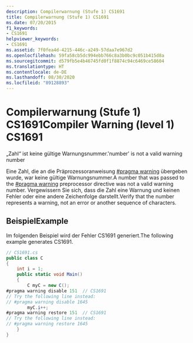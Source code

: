 ```yaml
---
description: Compilerwarnung (Stufe 1) CS1691
title: Compilerwarnung (Stufe 1) CS1691
ms.date: 07/20/2015
f1_keywords:
- CS1691
helpviewer_keywords:
- CS1691
ms.assetid: 7f0fea4d-4215-446c-a249-57daa7e967d2
ms.openlocfilehash: 59fa58cb5dc994ebb766c8a3b0bc9c051b415d8a
ms.sourcegitcommit: d579fb5e4b46745fd0f1f8874c94c6469ce58604
ms.translationtype: HT
ms.contentlocale: de-DE
ms.lasthandoff: 08/30/2020
ms.locfileid: "89128893"
---
```

# <a name="compiler-warning-level-1-cs1691"></a><span data-ttu-id="39a3a-103">Compilerwarnung (Stufe 1) CS1691</span><span class="sxs-lookup"><span data-stu-id="39a3a-103">Compiler Warning (level 1) CS1691</span></span>
<span data-ttu-id="39a3a-104">„Zahl“ ist keine gültige Warnungsnummer.</span><span class="sxs-lookup"><span data-stu-id="39a3a-104">'number' is not a valid warning number</span></span>  
  
 <span data-ttu-id="39a3a-105">Eine Zahl, die an die Präprozessoranweisung [#pragma warning](../preprocessor-directives/preprocessor-pragma-warning.md) übergeben wurde, war keine gültige Warnungsnummer.</span><span class="sxs-lookup"><span data-stu-id="39a3a-105">A number that was passed to the [#pragma warning](../preprocessor-directives/preprocessor-pragma-warning.md) preprocessor directive was not a valid warning number.</span></span> <span data-ttu-id="39a3a-106">Vergewissern Sie sich, dass die Zahl eine Warnung und keinen Fehler oder eine andere Zeichenfolge darstellt.</span><span class="sxs-lookup"><span data-stu-id="39a3a-106">Verify that the number represents a warning, not an error or another sequence of characters.</span></span>  
  
## <a name="example"></a><span data-ttu-id="39a3a-107">Beispiel</span><span class="sxs-lookup"><span data-stu-id="39a3a-107">Example</span></span>  
 <span data-ttu-id="39a3a-108">Im folgenden Beispiel wird der Fehler CS1691 generiert.</span><span class="sxs-lookup"><span data-stu-id="39a3a-108">The following example generates CS1691.</span></span>  
  
```csharp  
// CS1691.cs  
public class C  
{  
    int i = 1;  
    public static void Main()  
    {  
        C myC = new C();  
#pragma warning disable 151  // CS1691  
// Try the following line instead:  
// #pragma warning disable 1645
        myC.i++;  
#pragma warning restore 151  // CS1691  
// Try the following line instead:  
// #pragma warning restore 1645
    }  
}  
```
